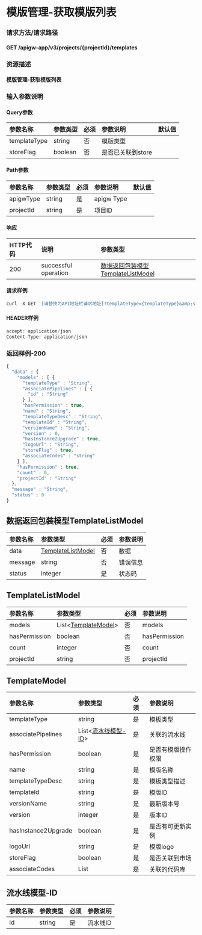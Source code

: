 # 模版管理-获取模版列表

### 请求方法/请求路径

#### GET  /apigw-app/v3/projects/{projectId}/templates

### 资源描述

#### 模版管理-获取模版列表

### 输入参数说明

#### Query参数

| 参数名称 | 参数类型 | 必须 | 参数说明 | 默认值 |
| :--- | :--- | :--- | :--- | :--- |
| templateType | string | 否 | 模版类型 |  |
| storeFlag | boolean | 否 | 是否已关联到store |  |

#### Path参数

| 参数名称 | 参数类型 | 必须 | 参数说明 | 默认值 |
| :--- | :--- | :--- | :--- | :--- |
| apigwType | string | 是 | apigw Type |  |
| projectId | string | 是 | 项目ID |  |

#### 响应

| HTTP代码 | 说明 | 参数类型 |
| :--- | :--- | :--- |
| 200 | successful operation | [数据返回包装模型TemplateListModel]() |

#### 请求样例

```javascript
curl -X GET '[请替换为API地址栏请求地址]?templateType={templateType}&amp;storeFlag={storeFlag}&amp;app_secret={app_secret}&amp;app_code={app_code}'
```

#### HEADER样例

```javascript
accept: application/json
Content-Type: application/json
```

### 返回样例-200

```javascript
{
  "data" : {
    "models" : [ {
      "templateType" : "String",
      "associatePipelines" : [ {
        "id" : "String"
      } ],
      "hasPermission" : true,
      "name" : "String",
      "templateTypeDesc" : "String",
      "templateId" : "String",
      "versionName" : "String",
      "version" : 0,
      "hasInstance2Upgrade" : true,
      "logoUrl" : "String",
      "storeFlag" : true,
      "associateCodes" : "string"
    } ],
    "hasPermission" : true,
    "count" : 0,
    "projectId" : "String"
  },
  "message" : "String",
  "status" : 0
}
```

## 数据返回包装模型TemplateListModel

| 参数名称 | 参数类型 | 必须 | 参数说明 |
| :--- | :--- | :--- | :--- |
| data | [TemplateListModel]() | 否 | 数据 |
| message | string | 否 | 错误信息 |
| status | integer | 是 | 状态码 |

## TemplateListModel

| 参数名称 | 参数类型 | 必须 | 参数说明 |
| :--- | :--- | :--- | :--- |
| models | List&lt;[TemplateModel]()&gt; | 否 | models |
| hasPermission | boolean | 否 | hasPermission |
| count | integer | 否 | count |
| projectId | string | 否 | projectId |

## TemplateModel

| 参数名称 | 参数类型 | 必须 | 参数说明 |
| :--- | :--- | :--- | :--- |
| templateType | string | 是 | 模板类型 |
| associatePipelines | List&lt;[流水线模型-ID]()&gt; | 是 | 关联的流水线 |
| hasPermission | boolean | 是 | 是否有模版操作权限 |
| name | string | 是 | 模版名称 |
| templateTypeDesc | string | 是 | 模板类型描述 |
| templateId | string | 是 | 模版ID |
| versionName | string | 是 | 最新版本号 |
| version | integer | 是 | 版本ID |
| hasInstance2Upgrade | boolean | 是 | 是否有可更新实例 |
| logoUrl | string | 是 | 模版logo |
| storeFlag | boolean | 是 | 是否关联到市场 |
| associateCodes | List | 是 | 关联的代码库 |

## 流水线模型-ID

| 参数名称 | 参数类型 | 必须 | 参数说明 |
| :--- | :--- | :--- | :--- |
| id | string | 是 | 流水线ID |

